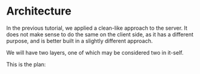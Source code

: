 # Architecture

In the previous tutorial, we applied a clean-like approach to the server. 
It does not make sense to do the same on the client side, as it has a different purpose, and is better built in a slightly different approach.

We will have two layers, one of which may be considered two in it-self.

This is the plan:

